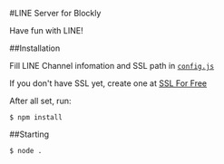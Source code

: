 #LINE Server for Blockly

Have fun with LINE!

##Installation

Fill LINE Channel infomation and SSL path in [`config.js`](config.js)

If you don't have SSL yet, create one at [SSL For Free](https://www.sslforfree.com)

After all set, run:

`$ npm install`

##Starting

`$ node .`